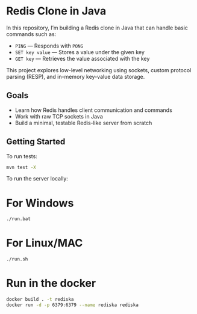 # Redis Clone in Java

In this repository, I’m building a Redis clone in Java that can handle basic commands such as:

- `PING` — Responds with `PONG`
- `SET key value` — Stores a value under the given key
- `GET key` — Retrieves the value associated with the key

This project explores low-level networking using sockets, custom protocol parsing (RESP), and in-memory key-value data storage.

## Goals

- Learn how Redis handles client communication and commands
- Work with raw TCP sockets in Java
- Build a minimal, testable Redis-like server from scratch

## Getting Started
To run tests:
```bash
mvn test -X 
```

To run the server locally:

# For Windows
```bash
./run.bat
```

# For Linux/MAC
```bash
./run.sh
```

# Run in the docker
```bash
docker build . -t rediska
docker run -d -p 6379:6379 --name rediska rediska
```